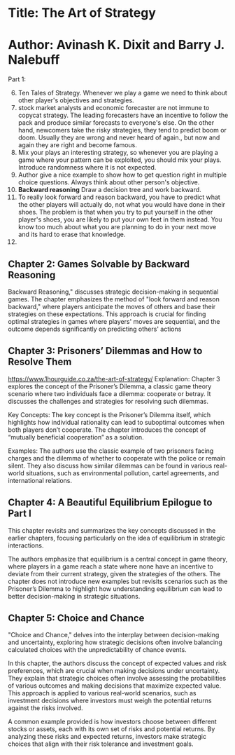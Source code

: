 
# Title: The Art of Strategy

# Author: Avinash K. Dixit and Barry J. Nalebuff

Part 1:

6. Ten Tales of Strategy. Whenever we play a game we need to think about other player's objectives and strategies. 
10. stock market analysts and economic forecaster are not immune to copycat strategy. The leading forecasters have an incentive to follow the pack and produce similar forecasts to everyone's else. On the other hand, newcomers take the risky strategies, they tend to predict boom or doom. Usually they are wrong and never heard of again., but now and again they are right and become famous.
20. Mix your plays an interesting strategy, so whenever you are playing a game where your pattern can be exploited, you should mix your plays. Introduce randomness where it is not expected.
29. Author give a nice example to show how to get question right in multiple choice questions. Always think about other person's objective. 
46. **Backward reasoning** Draw a decision tree and work backward.
60. To really look forward and reason backward, you have to predict what the other players will actually do, not what you would have done in their shoes. The problem is that when you try to put yourself in the other player's shoes, you are likely to put your own feet in them instead. You know too much about what you are planning to do in your next move and its hard to erase that knowledge. 
61. 




## Chapter 2: Games Solvable by Backward Reasoning

Backward Reasoning," discusses strategic decision-making in sequential games. The chapter emphasizes the method of "look forward and reason backward," where players anticipate the moves of others and base their strategies on these expectations. This approach is crucial for finding optimal strategies in games where players' moves are sequential, and the outcome depends significantly on predicting others' actions​

## Chapter 3: Prisoners’ Dilemmas and How to Resolve Them

https://www.1hourguide.co.za/the-art-of-strategy/
Explanation: Chapter 3 explores the concept of the Prisoner’s Dilemma, a classic game theory scenario where two individuals face a dilemma: cooperate or betray. It discusses the challenges and strategies for resolving such dilemmas.

Key Concepts: The key concept is the Prisoner’s Dilemma itself, which highlights how individual rationality can lead to suboptimal outcomes when both players don’t cooperate. The chapter introduces the concept of “mutually beneficial cooperation” as a solution.

Examples: The authors use the classic example of two prisoners facing charges and the dilemma of whether to cooperate with the police or remain silent. They also discuss how similar dilemmas can be found in various real-world situations, such as environmental pollution, cartel agreements, and international relations.


## Chapter 4: A Beautiful Equilibrium Epilogue to Part I
 This chapter revisits and summarizes the key concepts discussed in the earlier chapters, focusing particularly on the idea of equilibrium in strategic interactions.

The authors emphasize that equilibrium is a central concept in game theory, where players in a game reach a state where none have an incentive to deviate from their current strategy, given the strategies of the others. The chapter does not introduce new examples but revisits scenarios such as the Prisoner’s Dilemma to highlight how understanding equilibrium can lead to better decision-making in strategic situations.


## Chapter 5: Choice and Chance
 "Choice and Chance," delves into the interplay between decision-making and uncertainty, exploring how strategic decisions often involve balancing calculated choices with the unpredictability of chance events.

In this chapter, the authors discuss the concept of expected values and risk preferences, which are crucial when making decisions under uncertainty. They explain that strategic choices often involve assessing the probabilities of various outcomes and making decisions that maximize expected value. This approach is applied to various real-world scenarios, such as investment decisions where investors must weigh the potential returns against the risks involved.

A common example provided is how investors choose between different stocks or assets, each with its own set of risks and potential returns. By analyzing these risks and expected returns, investors make strategic choices that align with their risk tolerance and investment goals.
